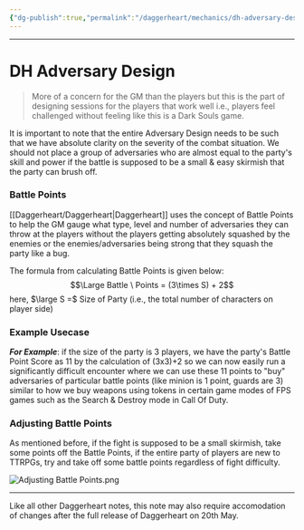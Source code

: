 ```yaml
---
{"dg-publish":true,"permalink":"/daggerheart/mechanics/dh-adversary-design/"}
---
```



---
# DH Adversary Design
> More of a concern for the GM than the players but this is the part of designing sessions for the players that work well i.e., players feel challenged without feeling like this is a Dark Souls game.

It is important to note that the entire Adversary Design needs to be such that we have absolute clarity on the severity of the combat situation. We should not place a group of adversaries who are almost equal to the party's skill and power if the battle is supposed to be a small & easy skirmish that the party can brush off.

### Battle Points
[[Daggerheart/Daggerheart\|Daggerheart]] uses the concept of Battle Points to help the GM gauge what type, level and number of adversaries they can throw at the players without the players getting absolutely squashed by the enemies or the enemies/adversaries being strong that they squash the party like a bug.

The formula from calculating Battle Points is given below:
$$\Large Battle \ Points = (3\times S) + 2$$
here, $\large S =$ Size of Party (i.e., the total number of characters on player side)

### Example Usecase
***For Example***: if the size of the party is 3 players, we have the party's Battle Point Score as 11 by the calculation of (3x3)+2 so we can now easily run a significantly difficult encounter where we can use these 11 points to "buy" adversaries of particular battle points (like minion is 1 point, guards are 3) similar to how we buy weapons using tokens in certain game modes of FPS games such as the Search & Destroy mode in Call Of Duty. 

### Adjusting Battle Points
As mentioned before, if the fight is supposed to be a small skirmish, take some points off the Battle Points, if the entire party of players are new to TTRPGs, try and take off some battle points regardless of fight difficulty.

![Adjusting Battle Points.png](/img/user/Images/Adjusting%20Battle%20Points.png)

---
Like all other Daggerheart notes, this note may also require accomodation of changes after the full release of Daggerheart on 20th May.
